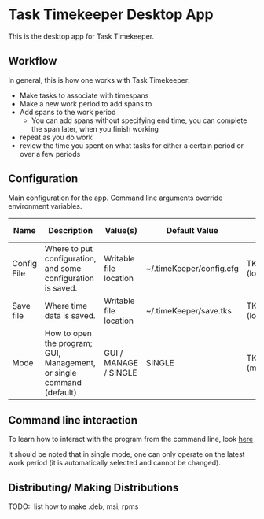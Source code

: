 # Task Timekeeper Desktop App

This is the desktop app for Task Timekeeper.

## Workflow

In general, this is how one works with Task Timekeeper:

 - Make tasks to associate with timespans
 - Make a new work period to add spans to
 - Add spans to the work period
   - You can add spans without specifying end time, you can complete the span later, when you finish working
 - repeat as you do work
 - review the time you spent on what tasks for either a certain period or over a few periods 


## Configuration

Main configuration for the app. Command line arguments override environment variables.

| Name        | Description                                                           | Value(s)               | Default Value            | Environment                 | Command Line Arg        |
| ----------- | --------------------------------------------------------------------- | ---------------------- | ------------------------ | --------------------------- | ----------------------- |
| Config File | Where to put configuration, and some configuration is saved.          | Writable file location | ~/.timeKeeper/config.cfg | TKPR_CONFIG_FILE=(location) | --configFile (location) |
| Save file   | Where time data is saved.                                             | Writable file location | ~/.timeKeeper/save.tks   | TKPR_SAVE_FILE=(location)   | --saveFile (location)   |
| Mode        | How to open the program; GUI, Management, or single command (default) | GUI / MANAGE / SINGLE  | SINGLE                   | TKPR_MODE=(mode)            | --mode (mode)           |

## Command line interaction

To learn how to interact with the program from the command line, look [here](Command%20Line.md)

It should be noted that in single mode, one can only operate on the latest work period (it is automatically selected and cannot be changed).

## Distributing/ Making Distributions

TODO:: list how to make .deb, msi, rpms